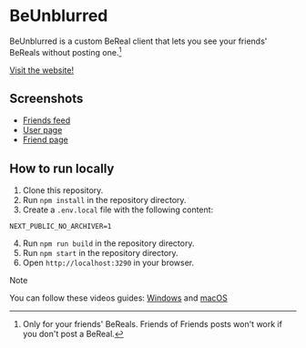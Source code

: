 # BeUnblurred

BeUnblurred is a custom BeReal client that lets you see your friends' BeReals without posting one.[^1]

[Visit the website!](https://www.beunblurred.co/)

## Screenshots

- [Friends feed](https://i.marco.win/Screenshot_20240225-100637.png)
- [User page](https://i.marco.win/Screenshot_20240225-100631.png)
- [Friend page](https://i.marco.win/Screenshot_20240225-101532.png)

## How to run locally

1. Clone this repository.
2. Run `npm install` in the repository directory.
3. Create a `.env.local` file with the following content:
```env
NEXT_PUBLIC_NO_ARCHIVER=1
```
4. Run `npm run build` in the repository directory.
5. Run `npm start` in the repository directory.
6. Open `http://localhost:3290` in your browser.

> [!NOTE]
> You can follow these videos guides: [Windows](https://youtu.be/slVedW8bT9I) and [macOS](https://youtu.be/Ts99LVkGs8A) 

[^1]: Only for your friends' BeReals. Friends of Friends posts won't work if you don't post a BeReal.
